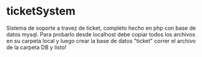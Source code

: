 # ticketSystem
Sistema de soporte a travez de ticket, completo hecho en php con base de datos mysql. Para probarlo desde localhost debe copiar todos los archivos en su carpeta local y luego crear la base de datos "ticket" correr el archivo de la carpeta DB y listo!
